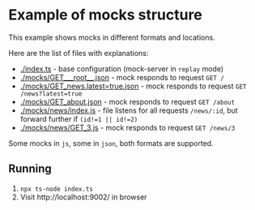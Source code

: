 # Example of mocks structure

This example shows mocks in different formats and locations.

Here are the list of files with explanations:

 * [./index.ts](./index.ts]) - base configuration (mock-server in `replay` mode)
 * [./mocks/GET___root__.json](./mocks/GET___root__.json) - mock responds to request `GET /`
 * [./mocks/GET_news.latest=true.json](./mocks/GET_news.latest=true.json) - mock responds to request `GET /news?latest=true`
 * [./mocks/GET_about.json](./mocks/GET_about.js) - mock responds to request `GET /about`
 * [./mocks/news/index.js](./news/index.js) - file listens for all requests `/news/:id`, but forward further if `(id!=1 || id!=2)`
 * [./mocks/news/GET_3.js](./news/GET_3.js) - mock responds to request `GET /news/3`

Some mocks in `js`, some in `json`, both formats are supported.

## Running

1. `npx ts-node index.ts`
2. Visit http://localhost:9002/ in browser
